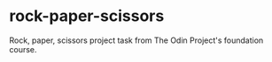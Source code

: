 # rock-paper-scissors
Rock, paper, scissors project task from The Odin Project's foundation course.
